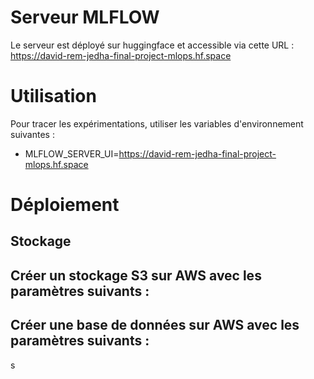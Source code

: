 # Serveur MLFLOW

Le serveur est déployé sur huggingface et accessible via cette URL : https://david-rem-jedha-final-project-mlops.hf.space

# Utilisation

Pour tracer les expérimentations, utiliser les variables d'environnement suivantes :
- MLFLOW_SERVER_UI=https://david-rem-jedha-final-project-mlops.hf.space

# Déploiement

## Stockage

Créer un stockage S3 sur AWS avec les paramètres suivants :
- 

Créer une base de données sur AWS avec les paramètres suivants :
-


s